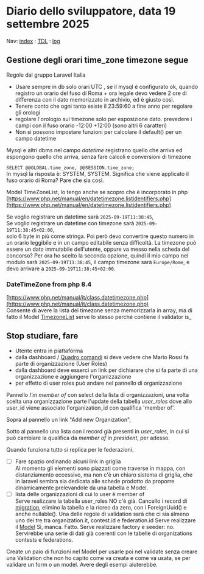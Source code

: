 # Diario dello sviluppatore, data 19 settembre 2025

Nav: [index](../index.md) : [TDL](../TDL.md) : [log](../../storage/logs/laravel.log)

## Gestione degli orari time_zone timezone segue

Regole dal gruppo Laravel Italia

* Usare sempre in db solo orari UTC , se il mysql è configurato ok, quando registro un orario del fuso di Roma + ora legale devo vedere 2 ore di differenza con il dato memorizzato in archivio, ed è giusto così.
* Tenere conto che ogni tanto esiste il 23:59:60 a fine anno per regolare gli orologi
* regolare l'orologio sul timezone solo per esposizione dato. prevedere i campi con il fuso orario -12:00 +12:00 (sono altri 6 caratteri)
* Non si possono impostare funzioni per calcolare il default() per un campo datetime

Mysql e altri dbms nel campo *datetime* registrano quello che arriva ed espongono quello che arriva, senza fare calcoli e conversioni di timezone  

`SELECT @@GLOBAL.time_zone, @@SESSION.time_zone;`  
In mysql la risposta è: SYSTEM, SYSTEM. Significa che viene applicato il fuso orario di Roma? Pare che sia così.

Model TimeZoneList, lo tengo anche se scopro che è incorporato in php  
[https://www.php.net/manual/en/datetimezone.listidentifiers.php](https://www.php.net/manual/en/datetimezone.listidentifiers.php)

Se voglio registrare un datetime sarà `2025-09-19T11:38:45`,  
Se voglio registrare un datetime con timezone sarà `2025-09-19T11:38:45+02:00`,  
solo 6 byte in più come stringa. Poi però devo convertire questo numero in un
orario leggibile e in un campo editabile senza difficoltà. La timezone può essere
un dato immutabile dell'utente, oppure va messo nella scheda del concorso?
Per ora ho scelto la seconda opzione, quindi il mio campo nel modulo
sarà `2025-09-19T11:38:45`, il campo timezone sarà `Europe/Rome`,
e devo arrivare a `2025-09-19T11:38:45+02:00`.

### DateTimeZone from php 8.4

[https://www.php.net/manual/it/class.datetimezone.php](https://www.php.net/manual/it/class.datetimezone.php)  
Consente di avere la lista dei timezone senza memorizzarla in array,
ma di fatto il Model [TimezoneList](/app/Models/TimezonesList.php)
serve lo stesso perché contiene il validator is_

## Stop studiare, fare

* Utente entra in piattaforma
* dalla dashboard / [Quadro comandi](/resources/views/dashboard.blade.php) si deve vedere che
  Mario Rossi fa parte di organizzazione (User Roles)
* dalla dashboard deve esserci un link per dichiarare che si fa parte di una organizzazione e aggiungere l'organizzazione
* per effetto di user roles può andare nel pannello di organizzazione

Pannello *I'm member of* con select della lista di organizzazioni,
una volta scelta una organizzazione parte l'update della tabella
*user_roles* dove allo user_id viene associato l'organization_id con qualifica 'member of'.

Sopra al pannello un link "Add new Organization",

Sotto al pannello una lista con i record già presenti in
*user_roles*, in cui si può cambiare la qualifica da *member of*
in *president*, per adesso.

Quando funziona tutto si replica per le federazioni.

* [ ] Fare spazio ordinando alcuni link in griglia  
Al momento gli elementi sono piazzati come traverse in mappa,
con distanziamento eccessivo, ma non c'è un chiaro sistema di
griglia, che in laravel sembra sia dedicata alle schede
prodotto da proporre dinamicamente prelevandole da una tabella e Model.
* [ ] lista delle organizzazioni di cui lo user è member of  
Serve realizzare la tabella user_roles NO c'è già. Cancello i record di
[migration](/database/migrations/2025_09_19_170924_create_user_roles_table.php),
elimino la tabella e la ricreo da zero, con i ForeignUuid() e anche nullable(). Una delle regole di validation sarà che ci sia almeno uno dei tre tra organization.it, contest.id e federation.id
Serve realizzare il [Model](/app/Models/UserRole.php) Sì, manca. Fatto.
Serve realizzare factory e seeder: no. Servirebbe una serie di dati già coerenti con le tabelle di organizations contests e federations.

Create un paio di funzioni nel Model per usarle poi nel validate senza creare una Validation che non ho capito come
va creata e come va usata, se per validare un form o un model.
Avere degli esempi aiuterebbe.
